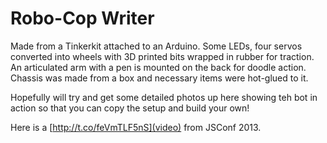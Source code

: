 # Robo-Cop Writer

Made from a Tinkerkit attached to an Arduino. Some LEDs, four servos converted into wheels with 3D printed bits wrapped in rubber for traction. An articulated arm with a pen is mounted on the back for doodle action. Chassis was made from a box and necessary items were hot-glued to it.

Hopefully will try and get some detailed photos up here showing teh bot in action so that you can copy the setup and build your own!

Here is a [http://t.co/feVmTLF5nS](video) from JSConf 2013.